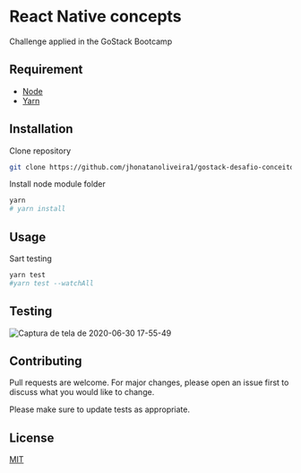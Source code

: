 # React Native concepts
Challenge applied in the GoStack Bootcamp

## Requirement

* [Node](https://nodejs.org/en/)
* [Yarn](https://yarnpkg.com/)

## Installation

Clone repository
```bash
git clone https://github.com/jhonatanoliveira1/gostack-desafio-conceitos-react-native.git
```
Install node module folder
```bash
yarn
# yarn install
```

## Usage

Sart testing
```bash
yarn test
#yarn test --watchAll 
```

## Testing

![Captura de tela de 2020-06-30 17-55-49](https://user-images.githubusercontent.com/58116030/86176613-93f3af80-bafb-11ea-93f2-a9650fd642c5.png)


## Contributing
Pull requests are welcome. For major changes, please open an issue first to discuss what you would like to change.

Please make sure to update tests as appropriate.

## License
[MIT](https://choosealicense.com/licenses/mit/)
